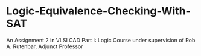 # Logic-Equivalence-Checking-With-SAT
An Assignment 2 in VLSI CAD Part I: Logic Course under supervision of Rob A. Rutenbar, Adjunct Professor
